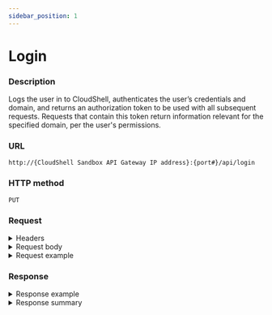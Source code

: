 ```yaml
---
sidebar_position: 1
---
```


# Login

### Description

Logs the user in to CloudShell, authenticates the user’s credentials and domain, and returns an authorization token to be used with all subsequent requests. Requests that contain this token return information relevant for the specified domain, per the user's permissions.

### URL

`http://{CloudShell Sandbox API Gateway IP address}:{port#}/api/login`

### HTTP method

`PUT`

### Request

<details>
<summary>Headers</summary>

Example header format for the `login` method:

`Content-Type: application/json`

</details>

<details>
<summary>Request body</summary>

The user credentials (in JSON format). The parameters of the `login` method include:

| Parameter | Description |
| --- | --- |
| `username` | The user's name. `(string)` |
| `password` | The user's password. `(string)` |
| `domain` | The user's domain. `(string)` |

</details>

<details>
<summary>Request example</summary>

Example request input for the `login` method in JSON format:

```javascript
{
   "username":"admin",
   "password":"admin",
   "domain":"Global"
}
```
</details>

### Response

<details>
<summary>Response example</summary>

The following is a sample authorization token returned by the `login` method:

`"a0IAmINiGUmVsoJS9IeG1A=="`
</details>

<details>
<summary>Response summary</summary>

The `login` method returns an authorization token that must be added to the header of each API method.

</details>